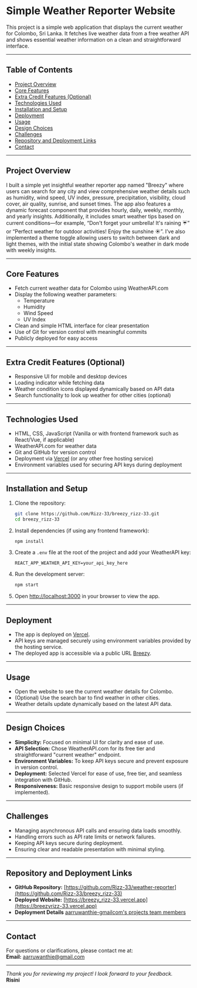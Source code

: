 # Simple Weather Reporter Website

This project is a simple web application that displays the current weather for Colombo, Sri Lanka. It fetches live weather data from a free weather API and shows essential weather information on a clean and straightforward interface.

---

## Table of Contents

- [Project Overview](#project-overview)
- [Core Features](#core-features)
- [Extra Credit Features (Optional)](#extra-credit-features-optional)
- [Technologies Used](#technologies-used)
- [Installation and Setup](#installation-and-setup)
- [Deployment](#deployment)
- [Usage](#usage)
- [Design Choices](#design-choices)
- [Challenges](#challenges)
- [Repository and Deployment Links](#repository-and-deployment-links)
- [Contact](#contact)

---

## Project Overview

I built a simple yet insightful weather reporter app named "Breezy" where users can search for any city and view comprehensive weather details such as humidity, wind speed, UV index, pressure, precipitation, visibility, cloud cover, air quality, sunrise, and sunset times. The app also features a dynamic forecast component that provides hourly, daily, weekly, monthly, and yearly insights. Additionally, it includes smart weather tips based on current conditions—for example, “Don't forget your umbrella! It's raining ☔” or “Perfect weather for outdoor activities! Enjoy the sunshine ☀️”. I’ve also implemented a theme toggle allowing users to switch between dark and light themes, with the initial state showing Colombo's weather in dark mode with weekly insights.

---

## Core Features

- Fetch current weather data for Colombo using WeatherAPI.com
- Display the following weather parameters:
  - Temperature
  - Humidity
  - Wind Speed
  - UV Index
- Clean and simple HTML interface for clear presentation
- Use of Git for version control with meaningful commits
- Publicly deployed for easy access

---

## Extra Credit Features (Optional)

- Responsive UI for mobile and desktop devices
- Loading indicator while fetching data
- Weather condition icons displayed dynamically based on API data
- Search functionality to look up weather for other cities (optional)

---

## Technologies Used

- HTML, CSS, JavaScript (Vanilla or with frontend framework such as React/Vue, if applicable)
- WeatherAPI.com for weather data
- Git and GitHub for version control
- Deployment via [Vercel](https://vercel.com/) (or any other free hosting service)
- Environment variables used for securing API keys during deployment

---

## Installation and Setup

1. Clone the repository:

   ```bash
   git clone https://github.com/Rizz-33/breezy_rizz-33.git
   cd breezy_rizz-33
   ```

2. Install dependencies (if using any frontend framework):

   ```bash
   npm install
   ```

3. Create a `.env` file at the root of the project and add your WeatherAPI key:

   ```
   REACT_APP_WEATHER_API_KEY=your_api_key_here
   ```

4. Run the development server:

   ```bash
   npm start
   ```

5. Open [http://localhost:3000](http://localhost:3000) in your browser to view the app.

---

## Deployment

- The app is deployed on [Vercel](https://vercel.com/).
- API keys are managed securely using environment variables provided by the hosting service.
- The deployed app is accessible via a public URL [Breezy](https://breezyrizz-33.vercel.app).

---

## Usage

- Open the website to see the current weather details for Colombo.
- (Optional) Use the search bar to find weather in other cities.
- Weather details update dynamically based on the latest API data.

---

## Design Choices

- **Simplicity:** Focused on minimal UI for clarity and ease of use.
- **API Selection:** Chose WeatherAPI.com for its free tier and straightforward "current weather" endpoint.
- **Environment Variables:** To keep API keys secure and prevent exposure in version control.
- **Deployment:** Selected Vercel for ease of use, free tier, and seamless integration with GitHub.
- **Responsiveness:** Basic responsive design to support mobile users (if implemented).

---

## Challenges

- Managing asynchronous API calls and ensuring data loads smoothly.
- Handling errors such as API rate limits or network failures.
- Keeping API keys secure during deployment.
- Ensuring clear and readable presentation with minimal styling.

---

## Repository and Deployment Links

- **GitHub Repository:** [https://github.com/Rizz-33/weather-reporter](https://github.com/Rizz-33/breezy_rizz-33)
- **Deployed Website:** [https://breezy_rizz-33.vercel.app](https://breezyrizz-33.vercel.app)
- **Deployment Details** [aarruwanthie-gmailcom's projects
team members](https://breezyrizz-33-git-main-aarruwanthie-gmailcoms-projects.vercel.app) 

---

## Contact

For questions or clarifications, please contact me at:  
**Email:** aarruwanthie@gmail.com

---

_Thank you for reviewing my project! I look forward to your feedback._  
**Risini**
